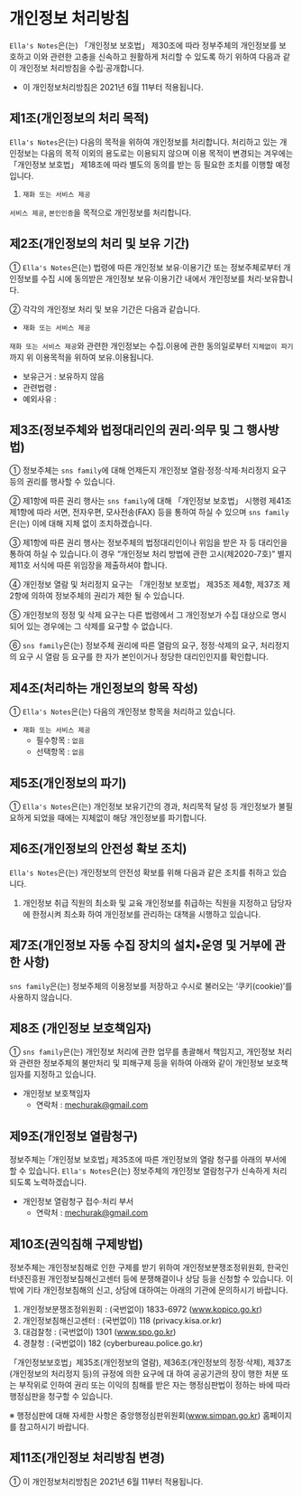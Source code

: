 # 개인정보 처리방침

`Ella's Notes`은(는) 「개인정보 보호법」 제30조에 따라 정부주체의 개인정보를 보호하고 이와 관련한 고충을 신속하고 원활하게 처리할 수 있도록 하기 위하여 다음과 같이 개인정보 처리방침을 수립·공개합니다.

- 이 개인정보처리방침은 2021년 6월 11부터 적용됩니다.


## 제1조(개인정보의 처리 목적)

`Ella's Notes`은(는) 다음의 목적을 위하여 개인정보를 처리합니다. 처리하고 있는 개인정보는 다음의 목적 이외의 용도로는 이용되지 않으며 이용 목적이 변경되는 겨우에는 「개인정보 보호법」 제18조에 따라 별도의 동의를 받는 등 필요한 조치를 이행할 예정입니다.

1. `재화 또는 서비스 제공`

`서비스 제공`, `본인인증`을 목적으로 개인정보를 처리합니다.




## 제2조(개인정보의 처리 및 보유 기간)

① `Ella's Notes`은(는) 법령에 따른 개인정보 보유·이용기간 또는 정보주체로부터 개인정보를 수집 시에 동의받은 개인정보 보유·이용기간 내에서 개인정보를 처리·보유합니다.

② 각각의 개인정보 처리 및 보유 기간은 다음과 같습니다.

- `재화 또는 서비스 제공`

`재화 또는 서비스 제공`와 관련한 개인정보는 수집.이용에 관한 동의일로부터 `지체없이 파기`까지 위 이용목적을 위하여 보유.이용됩니다.

  * 보유근거 : 보유하지 않음
  * 관련법령 :
  * 예외사유 :


## 제3조(정보주체와 법정대리인의 권리·의무 및 그 행사방법)

① 정보주체는 `sns family`에 대해 언제든지 개인정보 열람·정정·삭제·처리정지 요구 등의 권리를 행사할 수 있습니다.

② 제1항에 따른 권리 행사는 `sns family`에 대해 「개인정보 보호법」 시행령 제41조제1항에 따라 서면, 전자우편, 모사전송(FAX) 등을 통하여 하실 수 있으며 `sns family`은(는) 이에 대해 지체 없이 조치하겠습니다.

③ 제1항에 따른 권리 행사는 정보주체의 법정대리인이나 위임을 받은 자 등 대리인을 통하여 하실 수 있습니다.이 경우 “개인정보 처리 방법에 관한 고시(제2020-7호)” 별지 제11호 서식에 따른 위임장을 제출하셔야 합니다.

④ 개인정보 열람 및 처리정지 요구는 「개인정보 보호법」 제35조 제4항, 제37조 제2항에 의하여 정보주체의 권리가 제한 될 수 있습니다.

⑤ 개인정보의 정정 및 삭제 요구는 다른 법령에서 그 개인정보가 수집 대상으로 명시되어 있는 경우에는 그 삭제를 요구할 수 없습니다.

⑥ `sns family`은(는) 정보주체 권리에 따른 열람의 요구, 정정·삭제의 요구, 처리정지의 요구 시 열람 등 요구를 한 자가 본인이거나 정당한 대리인인지를 확인합니다.



## 제4조(처리하는 개인정보의 항목 작성)

① `Ella's Notes`은(는) 다음의 개인정보 항목을 처리하고 있습니다.

- `재화 또는 서비스 제공`
  * 필수항목 : `없음`
  * 선택항목 : `없음`


## 제5조(개인정보의 파기)

① `Ella's Notes`은(는) 개인정보 보유기간의 경과, 처리목적 달성 등 개인정보가 불필요하게 되었을 때에는 지체없이 해당 개인정보를 파기합니다.


## 제6조(개인정보의 안전성 확보 조치)

`Ella's Notes`은(는) 개인정보의 안전성 확보를 위해 다음과 같은 조치를 취하고 있습니다.

1. 개인정보 취급 직원의 최소화 및 교육
개인정보를 취급하는 직원을 지정하고 담당자에 한정시켜 최소화 하여 개인정보를 관리하는 대책을 시행하고 있습니다.




## 제7조(개인정보 자동 수집 장치의 설치•운영 및 거부에 관한 사항)

`sns family`은(는) 정보주체의 이용정보를 저장하고 수시로 불러오는 ‘쿠키(cookie)’를 사용하지 않습니다.


## 제8조 (개인정보 보호책임자)

① `sns family`은(는) 개인정보 처리에 관한 업무를 총괄해서 책임지고, 개인정보 처리와 관련한 정보주체의 불만처리 및 피해구제 등을 위하여 아래와 같이 개인정보 보호책임자를 지정하고 있습니다.

- 개인정보 보호책임자
  * 연락처 : mechurak@gmail.com

## 제9조(개인정보 열람청구)
정보주체는 ｢개인정보 보호법｣ 제35조에 따른 개인정보의 열람 청구를 아래의 부서에 할 수 있습니다.
`Ella's Notes`은(는) 정보주체의 개인정보 열람청구가 신속하게 처리되도록 노력하겠습니다.

- 개인정보 열람청구 접수·처리 부서
  * 연락처 : mechurak@gmail.com


## 제10조(권익침해 구제방법)

정보주체는 개인정보침해로 인한 구제를 받기 위하여 개인정보분쟁조정위원회, 한국인터넷진흥원 개인정보침해신고센터 등에 분쟁해결이나 상담 등을 신청할 수 있습니다. 이 밖에 기타 개인정보침해의 신고, 상담에 대하여는 아래의 기관에 문의하시기 바랍니다.

1. 개인정보분쟁조정위원회 : (국번없이) 1833-6972 (www.kopico.go.kr)
2. 개인정보침해신고센터 : (국번없이) 118 (privacy.kisa.or.kr)
3. 대검찰청 : (국번없이) 1301 (www.spo.go.kr)
4. 경찰청 : (국번없이) 182 (cyberbureau.police.go.kr)

「개인정보보호법」제35조(개인정보의 열람), 제36조(개인정보의 정정·삭제), 제37조(개인정보의 처리정지 등)의 규정에 의한 요구에 대 하여 공공기관의 장이 행한 처분 또는 부작위로 인하여 권리 또는 이익의 침해를 받은 자는 행정심판법이 정하는 바에 따라 행정심판을 청구할 수 있습니다.

※ 행정심판에 대해 자세한 사항은 중앙행정심판위원회(www.simpan.go.kr) 홈페이지를 참고하시기 바랍니다.

## 제11조(개인정보 처리방침 변경)
① 이 개인정보처리방침은 2021년 6월 11부터 적용됩니다.
